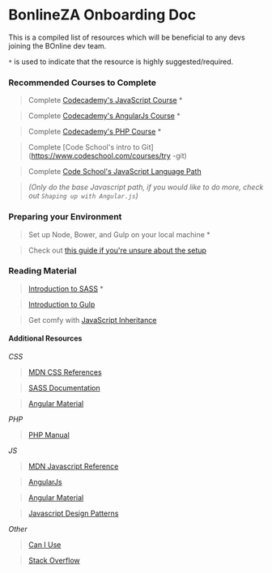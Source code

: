 # BonlineZA Onboarding Doc

This is a compiled list of resources which will be beneficial to any devs joining the BOnline dev team.

`*` is used to indicate that the resource is highly suggested/required.

### Recommended Courses to Complete

> Complete [Codecademy's JavaScript Course](https://www.codecademy.com/learn/javascript) *

> Complete [Codecademy's AngularJs Course](https://www.codecademy.com/learn/learn-angularjs) *

> Complete [Codecademy's PHP Course](https://www.codecademy.com/learn/php) *

> Complete [Code School's intro to Git](https://www.codeschool.com/courses/try -git)

> Complete [Code School's JavaScript Language Path](https://www.codeschool.com/learn/javascript)

> _(Only do the base Javascript path, if you would like to do more, check out `Shaping up with Angular.js`)_

### Preparing your Environment
> Set up Node, Bower, and Gulp on your local machine *

> Check out [this guide if you're unsure about the setup](https://medium.com/javascript-scene/getting-started-with-the-terminal-git-and-node-6cb8999b9922#.dzppd28pc)

### Reading Material
> [Introduction to SASS](http://sass-lang.com/guide) *

> [Introduction to Gulp](http://callmenick.com/post/an-introduction-to-gulp)

> Get comfy with [JavaScript Inheritance](https://medium.com/javascript-scene/common-misconceptions-about-inheritance-in-javascript-d5d9bab29b0a#.hzjdr8qfq)

#### Additional Resources
*_CSS_* 
> [MDN CSS References](https://developer.mozilla.org/en-US/docs/Web/CSS)

> [SASS Documentation](http://sass-lang.com/documentation/file.SASS_REFERENCE.html)

> [Angular Material](https://material.angularjs.org/1.1.0-rc4/)

*_PHP_*
> [PHP Manual](http://php.net/manual/en/index.php)

*_JS_*
> [MDN Javascript Reference](https://developer.mozilla.org/en-US/docs/Web/JavaScript)

> [AngularJs](https://docs.angularjs.org/guide)

> [Angular Material](https://material.angularjs.org/latest/)

> [Javascript Design Patterns](https://addyosmani.com/resources/essentialjsdesignpatterns/book/)

*_Other_*
> [Can I Use](http://caniuse.com/)

> [Stack Overflow](http://stackoverflow.com/)
